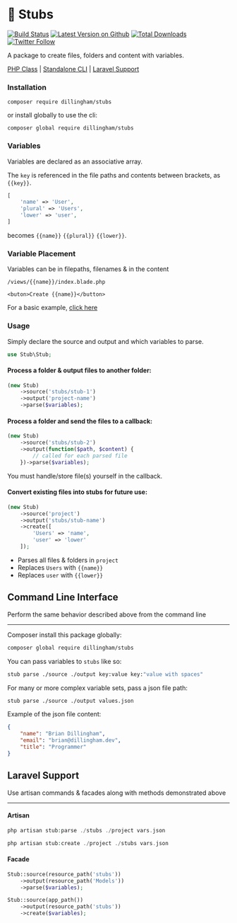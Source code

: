 # 📂 Stubs

[![Build Status](https://travis-ci.com/dillingham/stubs.svg?branch=master)](https://travis-ci.com/dillingham/stubs)
[![Latest Version on Github](https://img.shields.io/github/release/dillingham/stubs.svg?style=flat-square)](https://packagist.org/packages/dillingham/stubs)
[![Total Downloads](https://img.shields.io/packagist/dt/dillingham/stubs.svg?style=flat-square)](https://packagist.org/packages/dillingham/stubs) [![Twitter Follow](https://img.shields.io/twitter/follow/dillinghammm?color=%231da1f1&label=Twitter&logo=%231da1f1&logoColor=%231da1f1&style=flat-square)](https://twitter.com/dillinghammm)

A package to create files, folders and content with variables.

[PHP Class](https://github.com/dillingham/stubs#usage) | [Standalone CLI](https://github.com/dillingham/stubs#command-line-interface) | [Laravel Support](https://github.com/dillingham/stubs#laravel-support) 

### Installation

```
composer require dillingham/stubs
```
or install globally to use the cli:
```
composer global require dillingham/stubs
```

### Variables

Variables are declared as an associative array.

The `key` is referenced in the file paths and contents between brackets, as `{{key}}`.

```php
[
    'name' => 'User',
    'plural' => 'Users',
    'lower' => 'user',
]
```

becomes `{{name}}` `{{plural}}` `{{lower}}`.

### Variable Placement

Variables can be in filepaths, filenames & in the content

```
/views/{{name}}/index.blade.php
```
```
<buton>Create {{name}}</button>
```

For a basic example, [click here](https://github.com/dillingham/stubs/tree/master/tests/stubs)

### Usage

Simply declare the source and output and which variables to parse.
```php
use Stub\Stub;
```
#### Process a folder & output files to another folder:
```php
(new Stub)
    ->source('stubs/stub-1')
    ->output('project-name')
    ->parse($variables);
```

#### Process a folder and send the files to a callback:
```php
(new Stub)
    ->source('stubs/stub-2')
    ->output(function($path, $content) {
        // called for each parsed file
    })->parse($variables);
```
You must handle/store file(s) yourself in the callback.

#### Convert existing files into stubs for future use:
```php
(new Stub)
    ->source('project')
    ->output('stubs/stub-name')
    ->create([
        'Users' => 'name',
        'user' => 'lower'
    ]);
```

- Parses all files & folders in `project`
- Replaces `Users` with `{{name}}`
- Replaces `user` with `{{lower}}`

## Command Line Interface

Perform the same behavior described above from the command line

---
Composer install this package globally:

```bash
composer global require dillingham/stubs
```

You can pass variables to `stubs` like so:

```bash
stub parse ./source ./output key:value key:"value with spaces"
```

For many or more complex variable sets, pass a json file path:

```bash
stub parse ./source ./output values.json
```

Example of the json file content:

```json
{
    "name": "Brian Dillingham",
    "email": "brian@dillingham.dev",
    "title": "Programmer"
}
```
## Laravel Support

Use artisan commands & facades along with methods demonstrated above

---

#### Artisan
```php
php artisan stub:parse ./stubs ./project vars.json
```
```php
php artisan stub:create ./project ./stubs vars.json
```

#### Facade

```php
Stub::source(resource_path('stubs'))
    ->output(resource_path('Models'))
    ->parse($variables);
```
```php
Stub::source(app_path())
    ->output(resource_path('stubs'))
    ->create($variables);
```

